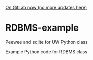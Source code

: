 
[On GitLab now (no more updates here)](https://gitlab.com/uw-pyclass/RDBMS-example)

# RDBMS-example
Peewee and sqlite for UW Python class

Example Python code for RDBMS class
